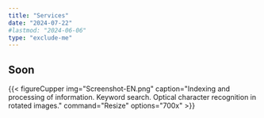```yaml
---
title: "Services"
date: "2024-07-22"
#lastmod: "2024-06-06"
type: "exclude-me"
---
```

## Soon

{{< figureCupper
img="Screenshot-EN.png"
caption="Indexing and processing of information. Keyword search. Optical character recognition in rotated images."
command="Resize"
options="700x" >}}
